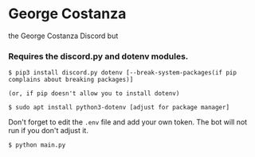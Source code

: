 # George Costanza

the George Costanza Discord but

### Requires the discord.py and dotenv modules.
```
$ pip3 install discord.py dotenv [--break-system-packages(if pip complains about breaking packages)]

(or, if pip doesn't allow you to install dotenv)

$ sudo apt install python3-dotenv [adjust for package manager]
```

Don't forget to edit the ```.env``` file and add your own token. The bot will not run if you don't adjust it.

```
$ python main.py
```
